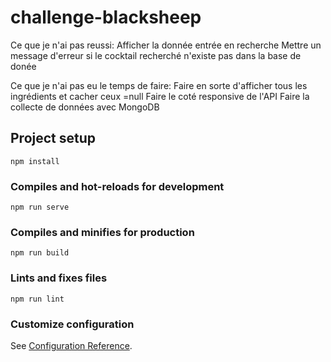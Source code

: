 # challenge-blacksheep

Ce que je n'ai pas reussi: 
Afficher la donnée entrée en recherche 
Mettre un message d'erreur si le cocktail recherché n'existe pas dans la base de donée

Ce que je n'ai pas eu le temps de faire:
Faire en sorte d'afficher tous les ingrédients et cacher ceux =null
Faire le coté responsive de l'API
Faire la collecte de données avec MongoDB

## Project setup
```
npm install
```

### Compiles and hot-reloads for development
```
npm run serve
```

### Compiles and minifies for production
```
npm run build
```

### Lints and fixes files
```
npm run lint
```

### Customize configuration
See [Configuration Reference](https://cli.vuejs.org/config/).
